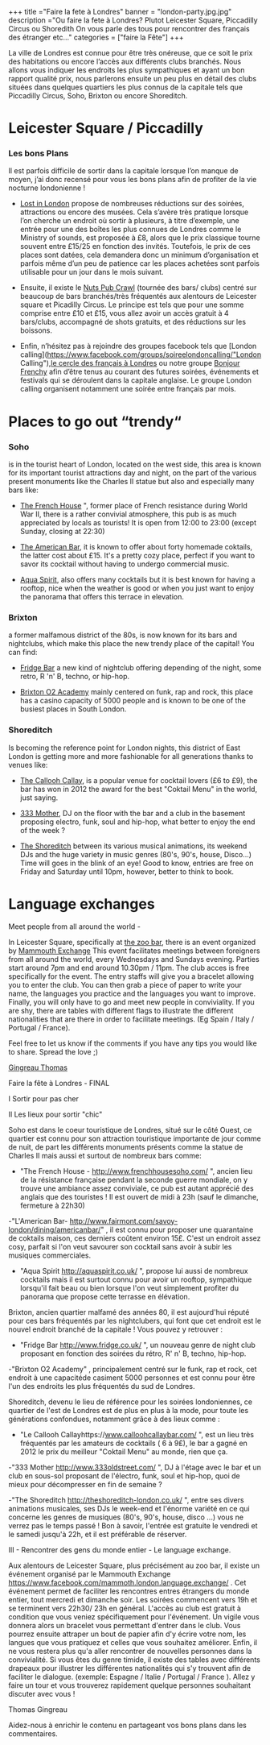 +++
title ="Faire la fete à Londres"
banner = "london-party.jpg.jpg"
description ="Ou faire la fete à Londres? Plutot Leicester Square, Piccadilly Circus ou Shoredith On vous parle des tous pour rencontrer des français des étranger etc..."
categories = ["faire la Fête"]
+++

La ville de Londres est connue pour être très onéreuse, que ce soit le prix des habitations ou encore l’accès aux différents clubs branchés. Nous allons vous indiquer les endroits les plus sympathiques et ayant un bon rapport qualité prix, nous parlerons ensuite un peu plus en détail des clubs situées dans quelques  quartiers les plus connus de la capitale tels que Piccadilly Circus, Soho, Brixton ou encore Shoreditch.


# Leicester Square / Piccadilly
### Les bons Plans

Il est parfois difficile de sortir dans la capitale lorsque l’on manque de moyen, j’ai donc recensé pour vous les bons plans afin de profiter de la vie nocturne londonienne !

-	[Lost in London](http://lostinlondon.com/ "Lost in London") propose de nombreuses réductions sur des soirées, attractions ou encore des musées. Cela s’avère très pratique lorsque l’on cherche un endroit où sortir à plusieurs, à titre d’exemple, une entrée pour une des boîtes les plus connues de Londres comme le Ministry of sounds, est proposée à £8, alors que le prix classique tourne souvent entre £15/25 en fonction des invités. Toutefois, le prix de ces places sont datées, cela demandera donc un minimum d’organisation et parfois même d’un peu de patience car les places achetées sont parfois utilisable pour un jour dans le mois suivant.

-	Ensuite, il existe le [Nuts Pub Crawl](https://nutspubcrawl.com/ "Nuts Pub Crawl") (tournée des bars/ clubs) centré sur  beaucoup de bars branchés/très fréquentés  aux alentours de Leicester square et Picadilly Circus. Le principe est tels que pour une somme comprise entre £10 et £15, vous allez avoir un accès gratuit à 4 bars/clubs, accompagné de shots gratuits, et des réductions sur les boissons.

-	Enfin, n’hésitez pas à rejoindre des groupes facebook tels que [London calling](https://www.facebook.com/groups/soireelondoncalling/"London Calling"),[le cercle des français à Londres](https://www.facebook.com/groups/LECERCLEDESFRANCAISALONDRES/ "Le cercle des Français") ou notre groupe [Bonjour Frenchy](https://www.facebook.com/groups/171123389660775/?ref=br_rs) afin d’être tenus au courant des futures soirées, événements et festivals qui se déroulent dans la capitale anglaise. Le groupe London calling organisent notamment une soirée entre français par mois.



# Places to go out  “trendy“

### Soho
is in the tourist heart of London, located on the west side, this area is known for its important tourist attractions day and night, on the part of the various present monuments like the Charles II statue but also and especially many bars like:


-	[The French House](http://www.frenchhousesoho.com/ "The French House") ", former place of French resistance during World War II, there is a rather convivial atmosphere, this pub is as much appreciated by locals as tourists! It is open from 12:00 to 23:00 (except Sunday, closing at 22:30)

-	 [The American Bar](http://www.fairmont.com/savoy-london/dining/americanbar/ "The American Bar"), it is known to offer about forty homemade coktails, the latter cost about £15. It's a pretty cozy place, perfect if you want to savor its cocktail without having to undergo commercial music.

-	 [Aqua Spirit](http://aquaspirit.co.uk/ "Aqua Spirit"), also offers many cocktails but it is best known for having a rooftop, nice when the weather is good or when you just want to enjoy the panorama that offers this terrace in elevation.

### Brixton
a former malfamous district of the 80s, is now known for its bars and nightclubs, which make this place the new trendy place of the capital! You can find:

- [Fridge Bar](http://www.fridge.co.uk/ "Fridge Bar") a new kind of nightclub offering depending of the night, some retro, R 'n' B, techno, or hip-hop.

- [Brixton O2 Academy](https://www.academymusicgroup.com/o2academybrixton/ "Brixton O2 Academy") mainly centered on funk, rap and rock, this place has a casino capacity of 5000 people and is known to be one of the busiest places in South London.

### Shoreditch
Is becoming the reference point for London nights, this district of East London is getting more and more fashionable for all generations thanks to venues like:

-	 [The Callooh Callay](http://www.calloohcallaybar.com/ "The callooh Callay"), is a popular venue for cocktail lovers (£6 to £9), the bar has won in 2012 the award for the best "Coktail Menu" in the world, just saying.

-	[333 Mother](http://www.333oldstreet.com/ "333 Mother"), DJ on the floor with the bar and a club in the basement proposing electro, funk, soul and hip-hop, what better to enjoy the end of the week ?

- [The Shoreditch](http://theshoreditch-london.co.uk/ "The Shoreditch" ) between its various musical animations, its weekend DJs and the huge variety in music genres (80's, 90's, house, Disco...) Time will goes in the blink of an eye! Good to know, entries are free on Friday and Saturday until 10pm, however, better to think to book.


# Language exchanges

Meet people from all around the world -

In Leicester Square, specifically at [the zoo bar](http://www.zoobar.co.uk/ " Zoo bar"), there is an event organized by [Mammouth Exchange](http://www.mammothx.co.uk/ "London language exchange") This event facilitates meetings between foreigners from all around the world, every Wednesdays and Sundays evening. Parties start around 7pm and end around 10.30pm / 11pm. The club acces is free specifically for the event.
The entry staffs will give you a bracelet allowing you to enter the club. You can then grab a piece of paper to write your name, the languages you practice and the languages you want to improve.
Finally, you will only have to go and meet new people in conviviality. If you are shy, there are tables with different flags to illustrate the different nationalities that are there in order to facilitate meetings. (Eg Spain / Italy / Portugal / France).

Feel free to let us know if the comments if you have any tips you would like to share. Spread the love ;)


[Gingreau Thomas]()


Faire la fête à Londres - FINAL




I Sortir pour pas cher



II Les lieux pour sortir "chic"

Soho est dans le coeur touristique de Londres, situé sur le côté Ouest, ce quartier est connu pour son attraction touristique importante de jour comme de nuit, de part les différents monuments présents comme la statue de Charles II mais aussi et surtout de nombreux bars comme:

-	 "The French House - http://www.frenchhousesoho.com/ ",  ancien lieu de la résistance française pendant la seconde guerre mondiale, on y trouve une ambiance assez conviviale, ce pub est autant apprécié des anglais que des touristes ! Il est ouvert de midi à 23h (sauf le dimanche, fermeture à 22h30)

-"L'American Bar- http://www.fairmont.com/savoy-london/dining/americanbar/" ,  il est connu pour proposer une quarantaine de coktails maison, ces derniers coûtent environ 15£. C'est un endroit assez cosy, parfait si l'on veut savourer son cocktail sans avoir à subir les musiques commerciales.

- "Aqua Spirit http://aquaspirit.co.uk/ ", propose lui aussi de nombreux cocktails mais il est surtout connu pour avoir un rooftop, sympathique lorsqu'il fait beau ou bien lorsque l'on veut simplement profiter du panorama que propose cette terrasse en élévation.

Brixton, ancien quartier malfamé des années 80, il est aujourd'hui réputé pour ces bars fréquentés par les nightclubers, qui font que cet endroit est le nouvel endroit branché de la capitale ! Vous pouvez y retrouver :

- "Fridge Bar http://www.fridge.co.uk/ ", un nouveau genre de night club proposant en fonction des soirées du rétro, R' n' B, techno, hip-hop.

-"Brixton O2 Academy" , principalement centré sur le funk, rap et rock, cet endroit à une capacitéde casiment 5000 personnes et est connu pour être l'un des endroits les plus fréquentés du sud de Londres.

Shoreditch, devenu le lieu de référence pour les soirées londoniennes, ce quartier de l'est de Londres est de plus en plus à la mode, pour toute les générations confondues, notamment grâce à des lieux comme :

- "Le Callooh Callayhttps://www.calloohcallaybar.com/ ", est un lieu très fréquentés par les amateurs de cocktails ( 6 à 9£), le bar a gagné en 2012 le prix du meilleur "Coktail Menu" au monde, rien que ça.

-"333 Mother http://www.333oldstreet.com/ ", DJ à l'étage avec le bar et un club en sous-sol proposant de l'électro, funk, soul et hip-hop, quoi de mieux pour décompresser en fin de semaine ?

-"The Shoreditch http://theshoreditch-london.co.uk/ ", entre ses divers animations musicales, ses DJs le week-end et l'énorme variété en ce qui concerne les genres de musiques (80's, 90's, house, disco ...) vous ne verrez pas le temps passé ! Bon à savoir, l'entrée est gratuite le vendredi et le samedi jusqu'à 22h, et il est préférable de réserver.

III - Rencontrer des gens du monde entier - Le language exchange.


Aux alentours de Leicester Square, plus précisément au zoo bar, il existe un événement organisé  par le Mammouth Exchange https://www.facebook.com/mammoth.london.language.exchange/ . Cet événement permet de faciliter les rencontres entres étrangers du monde entier, tout mercredi et dimanche soir. Les soirées commencent vers 19h et se terminent vers 22h30/ 23h en général. L'accès au club est gratuit à condition que vous veniez spécifiquement pour l'événement. Un vigile vous donnera alors un bracelet vous permettant d'entrer dans le club. Vous pourrez ensuite attraper un bout de papier afin d'y écrire votre nom, les langues que vous pratiquez et celles que vous souhaitez améliorer. Enfin, il ne vous restera plus qu'a aller rencontrer de nouvelles personnes dans la convivialité. Si vous êtes du genre timide,  il existe des tables avec différents drapeaux pour illustrer les différentes nationalités qui s'y trouvent afin de faciliter le dialogue. (exemple: Espagne / Italie / Portugal / France ). Allez y faire un tour et vous trouverez rapidement quelque personnes souhaitant discuter avec vous !

Thomas Gingreau


Aidez-nous à enrichir le contenu en partageant vos bons plans dans les commentaires.
